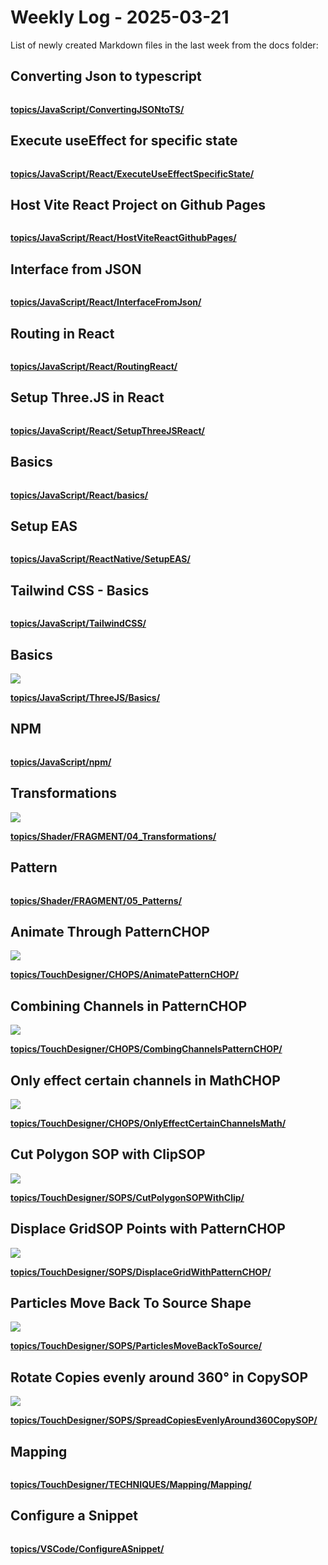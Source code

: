 # Weekly Log - 2025-03-21

List of newly created Markdown files in the last week from the docs folder:

## Converting Json to typescript
![]()



**[topics/JavaScript/ConvertingJSONtoTS/](https://levoxtrip.github.io/TKB/topics/JavaScript/ConvertingJSONtoTS/)**

## Execute useEffect for specific state
![]()



**[topics/JavaScript/React/ExecuteUseEffectSpecificState/](https://levoxtrip.github.io/TKB/topics/JavaScript/React/ExecuteUseEffectSpecificState/)**

## Host Vite React Project on Github Pages
![]()



**[topics/JavaScript/React/HostViteReactGithubPages/](https://levoxtrip.github.io/TKB/topics/JavaScript/React/HostViteReactGithubPages/)**

## Interface from JSON
![]()



**[topics/JavaScript/React/InterfaceFromJson/](https://levoxtrip.github.io/TKB/topics/JavaScript/React/InterfaceFromJson/)**

## Routing in React
![]()



**[topics/JavaScript/React/RoutingReact/](https://levoxtrip.github.io/TKB/topics/JavaScript/React/RoutingReact/)**

## Setup Three.JS in React
![]()



**[topics/JavaScript/React/SetupThreeJSReact/](https://levoxtrip.github.io/TKB/topics/JavaScript/React/SetupThreeJSReact/)**

## Basics
![]()



**[topics/JavaScript/React/basics/](https://levoxtrip.github.io/TKB/topics/JavaScript/React/basics/)**

## Setup EAS
![]()



**[topics/JavaScript/ReactNative/SetupEAS/](https://levoxtrip.github.io/TKB/topics/JavaScript/ReactNative/SetupEAS/)**

## Tailwind CSS - Basics
![]()



**[topics/JavaScript/TailwindCSS/](https://levoxtrip.github.io/TKB/topics/JavaScript/TailwindCSS/)**

## Basics
![](https://levoxtrip.github.io/TKB/topics/JavaScript/ThreeJS/img/BasicStructureThree.JS.png)



**[topics/JavaScript/ThreeJS/Basics/](https://levoxtrip.github.io/TKB/topics/JavaScript/ThreeJS/Basics/)**

## NPM
![]()



**[topics/JavaScript/npm/](https://levoxtrip.github.io/TKB/topics/JavaScript/npm/)**

## Transformations
![](https://levoxtrip.github.io/TKB/topics/Shader/FRAGMENT/img/TransformingCoordSystem.png)



**[topics/Shader/FRAGMENT/04_Transformations/](https://levoxtrip.github.io/TKB/topics/Shader/FRAGMENT/04_Transformations/)**

## Pattern
![]()



**[topics/Shader/FRAGMENT/05_Patterns/](https://levoxtrip.github.io/TKB/topics/Shader/FRAGMENT/05_Patterns/)**

## Animate Through PatternCHOP
![](https://levoxtrip.github.io/TKB/topics/TouchDesigner/CHOPS/img/AnimateThroughPatternCHOP.png)



**[topics/TouchDesigner/CHOPS/AnimatePatternCHOP/](https://levoxtrip.github.io/TKB/topics/TouchDesigner/CHOPS/AnimatePatternCHOP/)**

## Combining Channels in PatternCHOP
![](https://levoxtrip.github.io/TKB/topics/TouchDesigner/CHOPS/img/CombiningChannelsPatternCHOP.png)



**[topics/TouchDesigner/CHOPS/CombingChannelsPatternCHOP/](https://levoxtrip.github.io/TKB/topics/TouchDesigner/CHOPS/CombingChannelsPatternCHOP/)**

## Only effect certain channels in MathCHOP
![](https://levoxtrip.github.io/TKB/topics/TouchDesigner/CHOPS/img/OnlyEffectSpecificChannelMathCHOP.png)



**[topics/TouchDesigner/CHOPS/OnlyEffectCertainChannelsMath/](https://levoxtrip.github.io/TKB/topics/TouchDesigner/CHOPS/OnlyEffectCertainChannelsMath/)**

## Cut Polygon SOP with ClipSOP
![](https://levoxtrip.github.io/TKB/topics/TouchDesigner/SOPS/img/CutPolygonSOPwithClipSOP.png)



**[topics/TouchDesigner/SOPS/CutPolygonSOPWithClip/](https://levoxtrip.github.io/TKB/topics/TouchDesigner/SOPS/CutPolygonSOPWithClip/)**

## Displace GridSOP Points with PatternCHOP
![](https://levoxtrip.github.io/TKB/topics/TouchDesigner/SOPS/img/DisplaceGridWithPatternCHOP.png)



**[topics/TouchDesigner/SOPS/DisplaceGridWithPatternCHOP/](https://levoxtrip.github.io/TKB/topics/TouchDesigner/SOPS/DisplaceGridWithPatternCHOP/)**

## Particles Move Back To Source Shape
![](https://levoxtrip.github.io/TKB/topics/TouchDesigner/SOPS/img/LetParticleMoveBackToSource.png)



**[topics/TouchDesigner/SOPS/ParticlesMoveBackToSource/](https://levoxtrip.github.io/TKB/topics/TouchDesigner/SOPS/ParticlesMoveBackToSource/)**

## Rotate Copies evenly around 360° in CopySOP
![](https://levoxtrip.github.io/TKB/topics/TouchDesigner/SOPS/img/EvenRotationCopySOP.png)



**[topics/TouchDesigner/SOPS/SpreadCopiesEvenlyAround360CopySOP/](https://levoxtrip.github.io/TKB/topics/TouchDesigner/SOPS/SpreadCopiesEvenlyAround360CopySOP/)**

## Mapping
![]()



**[topics/TouchDesigner/TECHNIQUES/Mapping/Mapping/](https://levoxtrip.github.io/TKB/topics/TouchDesigner/TECHNIQUES/Mapping/Mapping/)**

## Configure a Snippet
![]()



**[topics/VSCode/ConfigureASnippet/](https://levoxtrip.github.io/TKB/topics/VSCode/ConfigureASnippet/)**

